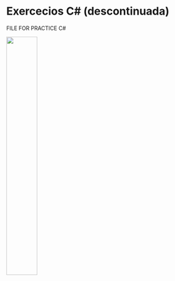 <h1>Exercecios C# (descontinuada) </h1>

<p>FILE FOR PRACTICE C#</p>

<div>
    <img src="https://cdn.jsdelivr.net/gh/devicons/devicon/icons/csharp/csharp-original.svg"  width="40%"/>
   
      
  </div>
